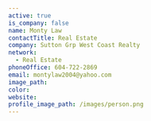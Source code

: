 ```yaml
---
active: true
is_company: false
name: Monty Law
contactTitle: Real Estate
company: Sutton Grp West Coast Realty
network:
  - Real Estate
phoneOffice: 604-722-2869
email: montylaw2004@yahoo.com
image_path:
color:
website:
profile_image_path: /images/person.png
---
```



